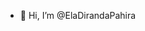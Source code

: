 - 👋 Hi, I’m @ElaDirandaPahira 

<!---
ElaDirandaPahira/ElaDirandaPahira is a ✨ special ✨ repository because its `README.md` (this file) appears on your GitHub profile.
You can click the Preview link to take a look at your changes.
--->
